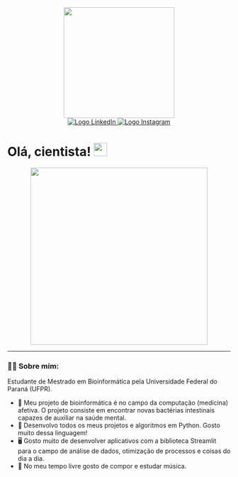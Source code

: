 <div id="header" align="center">
  <img src="https://steamuserimages-a.akamaihd.net/ugc/949594364555397721/DAF7B0AC9D21C25D525D9BB69DDC5A9DAEDE3F56/?imw=5000&imh=5000&ima=fit&impolicy=Letterbox&imcolor=%23000000&letterbox=false" width="250">
</div>

<div id="badges" align="center">
  <a href="https://www.linkedin.com/in/guilherme-trevisan-linhares">
    <img src="https://img.shields.io/badge/LinkedIn-blue?logo=linkedin&logoColor=white&style=for-the-badge" alt="Logo LinkedIn">
  </a>
  <a href="https://www.instagram.com/gui.trev/">
    <img src="https://img.shields.io/badge/Instagram-pink?logo=instagram&style=for-the-badge" alt="Logo Instagram">
  </a>
</div>

<div align="center">
  <img src="https://komarev.com/ghpvc/?username=GTL98&label=Visitantes&color=blueviolet" alt="">
</div>

<h1>
  Olá, cientista!
  <img src="https://media.giphy.com/media/hvRJCLFzcasrR4ia7z/giphy.gif" width="30">
</h1>

<div align="center">
  <img src="https://engineering.nyu.edu/sites/default/files/2021-09/bioinformatics-ms-main-hero-animated_0.gif" width="400">
</div>

---

### :man_scientist: Sobre mim:
Estudante de Mestrado em Bioinformática pela Universidade Federal do Paraná (UFPR).
- :book: Meu projeto de bioinformática é no campo da computação (medicina) afetiva. O projeto consiste em encontrar novas bactérias intestinais capazes de auxiliar na saúde mental.
- :snake: Desenvolvo todos os meus projetos e algoritmos em Python. Gosto muito dessa linguagem!
- :desktop_computer: Gosto muito de desenvolver aplicativos com a biblioteca Streamlit para o campo de análise de dados, otimização de processos e coisas do dia a dia.
- :musical_note: No meu tempo livre gosto de compor e estudar música.

<!---
GTL98/GTL98 is a ✨ special ✨ repository because its `README.md` (this file) appears on your GitHub profile.
You can click the Preview link to take a look at your changes.
--->
